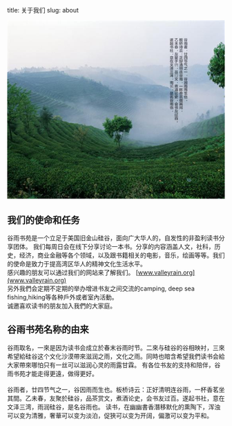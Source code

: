 title: 关于我们
slug: about

![logo](../images/logo.jpg)

## 我们的使命和任务
谷雨书苑是一个立足于美国旧金山硅谷，面向广大华人的，自发性的非盈利读书分享团体。
我们每周日会在线下分享讨论一本书。分享的内容涵盖人文，社科，历史，经济，商业金融等各个领域，以及跟书籍相关的电影，音乐，绘画等等。我们的使命是致力于提高湾区华人的精神文化生活水平。<br>
感兴趣的朋友可以通过我们的网站来了解我们。 [www.valleyrain.org](www.valleyrain.org) <br>
另外我們会定期不定期的举办增进书友之间交流的camping, deep sea fishing,hiking等各种戶外或者室內活動。<br>
诚邀喜欢读书的朋友加入我們的大家庭。<br>

## 谷雨书苑名称的由来
谷雨取名，一來是因为读书会成立於春末谷雨时节。二來与硅谷的谷相映衬，三來希望給硅谷这个文化沙漠帶來滋润之雨，文化之雨。同時也暗含希望我們读书会給大家帶來哪怕只有一丝可以滋润心灵的雨露甘霖。
有各位书友的支持和陪伴，谷雨书苑才能走得更遠，做得更好。<br>
<br>
谷雨者，廿四节气之一，谷因雨而生也。板桥诗云：正好清明连谷雨，一杯香茗坐其間。乙未春，友聚於硅谷，品茶赏文，煮酒论史，会书友过百。遂起书社，意在文泽三湾，雨润硅谷，是名谷雨也。
读书，在幽幽書香潛移默化的熏陶下，浑浊可以变为清雅，奢華可以变为淡泊，促狹可以变为开阔，偏激可以变为平和。
